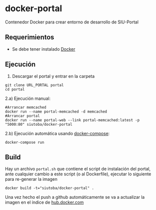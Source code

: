 # docker-portal
Contenedor Docker para crear entorno de desarrollo de SIU-Portal

## Requerimientos
 * Se debe tener instalado [Docker](https://docs.docker.com/installation/)

## Ejecución

1. Descargar el portal y entrar en la carpeta 
```
git clone URL_PORTAL portal
cd portal
```
2.a) Ejecución manual: 
```
#Arrancar memcached
docker run --name portal-memcached -d memcached
#Arrancar portal
docker run --name portal-web --link portal-memcached:latest -p "5000:80" siutoba/docker-portal
```

2.b) Ejecución automática usando [docker-compose](https://docs.docker.com/compose/install/):
```
docker-compose run
```

## Build
Hay un archivo `portal.sh` que contiene el script de instalación del portal, ante cualquier cambio a este script (o al Dockerfile), ejecutar lo siguiente para re-generar la imagen 
```
docker build -t="siutoba/docker-portal" .
```
Una vez hecho el push a github automáticamente se va a actualizar la imagen en el índice de [hub.docker.com](hub.docker.com)

